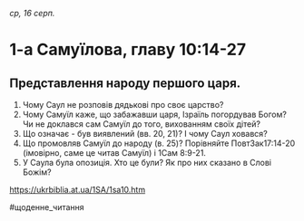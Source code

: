 
_ср, 16 серп._

# 1-а Самуїлова, главу 10:14-27

## Представлення народу першого царя.
1. Чому Саул не розповів дядькові про своє царство?
2. Чому Самуїл каже, що забажавши царя, Ізраїль погордував Богом? Чи не доклався сам Самуїл до того, вихованням своїх дітей?
3. Що означає - був виявлений (вв. 20, 21)? І чому Саул ховався?
4. Що промовляв Самуїл до народу (в. 25)? Порівняйте ПовтЗак17:14-20 (імовірно, саме це читав Самуїл) і 1Сам 8:9-21.
5. У Саула була опозиція. Хто це були? Як про них сказано в Слові Божім?

https://ukrbiblia.at.ua/1SA/1sa10.htm 

#щоденне_читання
